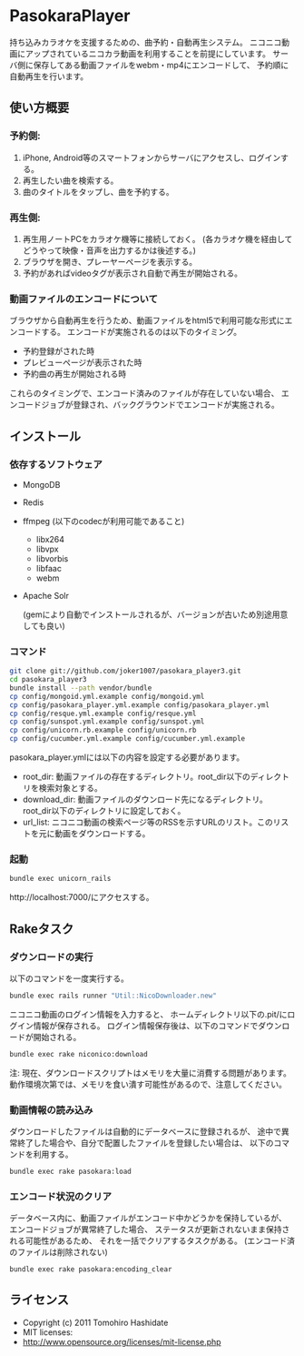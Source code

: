 PasokaraPlayer
===================

持ち込みカラオケを支援するための、曲予約・自動再生システム。
ニコニコ動画にアップされているニコカラ動画を利用することを前提にしています。
サーバ側に保存してある動画ファイルをwebm・mp4にエンコードして、
予約順に自動再生を行います。


使い方概要
---------------

### 予約側:

1. iPhone, Android等のスマートフォンからサーバにアクセスし、ログインする。
1. 再生したい曲を検索する。
1. 曲のタイトルをタップし、曲を予約する。

### 再生側:

1. 再生用ノートPCをカラオケ機等に接続しておく。 (各カラオケ機を経由してどうやって映像・音声を出力するかは後述する。)
1. ブラウザを開き、プレーヤーページを表示する。
1. 予約があればvideoタグが表示され自動で再生が開始される。

### 動画ファイルのエンコードについて
ブラウザから自動再生を行うため、動画ファイルをhtml5で利用可能な形式にエンコードする。
エンコードが実施されるのは以下のタイミング。

* 予約登録がされた時
* プレビューページが表示された時
* 予約曲の再生が開始される時

これらのタイミングで、エンコード済みのファイルが存在していない場合、
エンコードジョブが登録され、バックグラウンドでエンコードが実施される。

インストール
------------------

### 依存するソフトウェア
* MongoDB
* Redis
* ffmpeg (以下のcodecが利用可能であること)
    * libx264
    * libvpx
    * libvorbis
    * libfaac
    * webm
* Apache Solr

     (gemにより自動でインストールされるが、バージョンが古いため別途用意しても良い)


### コマンド
``` sh
git clone git://github.com/joker1007/pasokara_player3.git
cd pasokara_player3
bundle install --path vendor/bundle
cp config/mongoid.yml.example config/mongoid.yml
cp config/pasokara_player.yml.example config/pasokara_player.yml
cp config/resque.yml.example config/resque.yml
cp config/sunspot.yml.example config/sunspot.yml
cp config/unicorn.rb.example config/unicorn.rb
cp config/cucumber.yml.example config/cucumber.yml.example
```

pasokara_player.ymlには以下の内容を設定する必要があります。

* root_dir: 動画ファイルの存在するディレクトリ。root_dir以下のディレクトリを検索対象とする。
* download_dir: 動画ファイルのダウンロード先になるディレクトリ。root_dir以下のディレクトリに設定しておく。
* url_list: ニコニコ動画の検索ページ等のRSSを示すURLのリスト。このリストを元に動画をダウンロードする。


### 起動
```sh
bundle exec unicorn_rails
```

http://localhost:7000/にアクセスする。

Rakeタスク
--------------------------

### ダウンロードの実行

以下のコマンドを一度実行する。

```sh
bundle exec rails runner "Util::NicoDownloader.new"
```

ニコニコ動画のログイン情報を入力すると、
ホームディレクトリ以下の.pit/にログイン情報が保存される。
ログイン情報保存後は、以下のコマンドでダウンロードが開始される。

```sh
bundle exec rake niconico:download
```

注: 現在、ダウンロードスクリプトはメモリを大量に消費する問題があります。
動作環境次第では、メモリを食い潰す可能性があるので、注意してください。


### 動画情報の読み込み
ダウンロードしたファイルは自動的にデータベースに登録されるが、
途中で異常終了した場合や、自分で配置したファイルを登録したい場合は、
以下のコマンドを利用する。

```sh
bundle exec rake pasokara:load
```


### エンコード状況のクリア
データベース内に、動画ファイルがエンコード中かどうかを保持しているが、
エンコードジョブが異常終了した場合、
ステータスが更新されないまま保持される可能性があるため、
それを一括でクリアするタスクがある。
(エンコード済のファイルは削除されない)

```sh
bundle exec rake pasokara:encoding_clear
```


ライセンス
-------------------

* Copyright (c) 2011 Tomohiro Hashidate
* MIT licenses:
* http://www.opensource.org/licenses/mit-license.php
